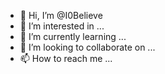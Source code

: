 - 👋 Hi, I’m @I0Believe
- 👀 I’m interested in ...
- 🌱 I’m currently learning ...
- 💞️ I’m looking to collaborate on ...
- 📫 How to reach me ...

<!---
I0Believe/I0Believe is a ✨ special ✨ repository because its `README.md` (this file) appears on your GitHub profile.

You can click the Preview link to take a look at your changes.
--->
